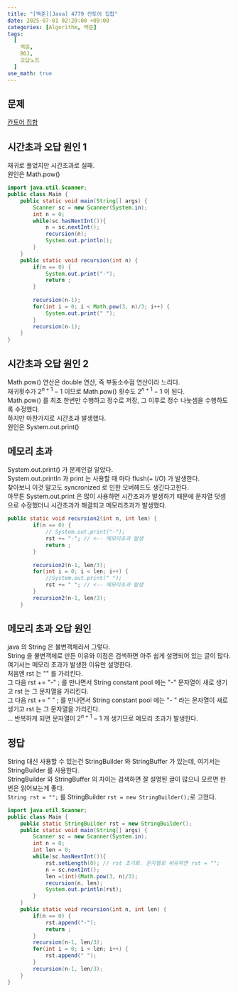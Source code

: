 ```yaml
---
title: "[백준][Java] 4779 칸토어 집합"
date: 2025-07-01 02:20:00 +09:00
categories: [Algorithm, 백준]
tags:
  [
    백준,
	BOJ,
	오답노트
  ]
use_math: true
---
```


## 문제

[칸토어 집합](https://www.acmicpc.net/problem/4779)<br>

## 시간초과 오답 원인 1
재귀로 풀었지만 시간초과로 실패.<br>
원인은 Math.pow() <br>

```java
import java.util.Scanner;
public class Main {
    public static void main(String[] args) {
        Scanner sc = new Scanner(System.in);
        int n = 0;
        while(sc.hasNextInt()){
            n = sc.nextInt();
            recursion(n);
            System.out.println();
        }
    }
    public static void recursion(int n) {
        if(n == 0) {
            System.out.print("-");
            return ;
        }
        
        recursion(n-1);
        for(int i = 0; i < Math.pow(3, n)/3; i++) {
            System.out.print(" ");
        }
        recursion(n-1);
    }
}
```

## 시간초과 오답 원인 2
Math.pow() 연산은 double 연산, 즉 부동소수점 연산이라 느리다.<br>
재귀횟수가 $2^{n+1}-1$ 이므로 Math.pow() 횟수도 $2^{n+1}-1$ 이 된다.<br>
Math.pow() 를 최초 한번만 수행하고 정수로 저장, 그 이후로 정수 나눗셈을 수행하도록 수정했다.<br>
하지만 마찬가지로 시간초과 발생했다.<br>
원인은 System.out.print()<br>

## 메모리 초과 
System.out.print() 가 문제인걸 알았다.<br>
System.out.println 과 print 는 사용할 때 마다 flush(+ I/O) 가 발생한다.<br>
찾아보니 이것 말고도 syncronized 로 인한 오버헤드도 생긴다고한다.<br>
아무튼 System.out.print 은 많이 사용하면 시간초과가 발생하기 때문에 문자열 덧셈으로 수정했더니 시간초과가 해결되고 메모리초과가 발생했다.<br>

```java
public static void recursion2(int n, int len) {
        if(n == 0) {
            // System.out.print("-");
            rst += "-"; // <-- 메모리초과 발생
            return ;
        }
        
        recursion2(n-1, len/3);
        for(int i = 0; i < len; i++) {
            //System.out.print(" ");
            rst += " "; // <-- 메모리초과 발생
        }
        recursion2(n-1, len/3);
    }
```

## 메모리 초과 오답 원인
java 의 String 은 불변객체라서 그렇다.<br>
String 을 불변객체로 만든 이유와 이점은 검색하면 아주 쉽게 설명되어 있는 글이 많다.<br>
여기서는 메모리 초과가 발생한 이유만 설명한다.<br>
처음엔 rst 는 "" 를 가리킨다.<br>
그 다음 rst += "-" ; 를 만나면서 String constant pool 에는 "-" 문자열이 새로 생기고 rst 는 그 문자열을 가리킨다.<br>
그 다음 rst += " " ; 를 만나면서 String constant pool 에는 "- " 라는 문자열이 새로 생기고 rst 는 그 문자열을 가리킨다.<br>
... 반복하게 되면 문자열이 $2^{n+1}-1$ 개 생기므로 메모리 초과가 발생한다.<br>

## 정답
String 대신 사용할 수 있는건 StringBuilder 와 StringBuffer 가 있는데, 여기서는 StringBuilder 를 사용한다.<br>
StringBuilder 와 StringBuffer 의 차이는 검색하면 잘 설명된 글이 많으니 모르면 한번은 읽어보는게 좋다.<br>
```String rst = "";``` 를 StringBuilder ```rst = new StringBuilder();```로 고쳤다.<br>

```java
import java.util.Scanner;
public class Main {
    public static StringBuilder rst = new StringBuilder();
    public static void main(String[] args) {
        Scanner sc = new Scanner(System.in);
        int n = 0;
        int len = 0;
        while(sc.hasNextInt()){
            rst.setLength(0); // rst 초기화. 문자열로 비유하면 rst = "";
            n = sc.nextInt();
            len =(int)(Math.pow(3, n)/3);
            recursion(n, len);
            System.out.println(rst);
        }
    }
    public static void recursion(int n, int len) {
        if(n == 0) {
            rst.append("-");
            return ;
        }
        recursion(n-1, len/3);
        for(int i = 0; i < len; i++) {
            rst.append(" ");
        }
        recursion(n-1, len/3);
    }
}
```